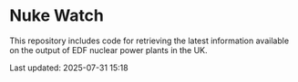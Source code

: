 # Nuke Watch

This repository includes code for retrieving the latest information available on the output of EDF nuclear power plants in the UK.

Last updated: 2025-07-31 15:18